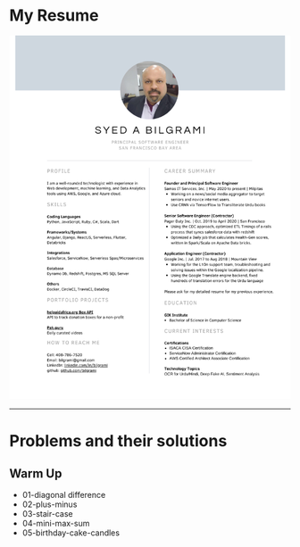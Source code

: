 # My Resume

![alt text](/public/assets/img/SyedBilgrami-resume.png "Professional Resume of Syed A Bilgrami")

---

# Problems and their solutions

## Warm Up
- 01-diagonal difference
- 02-plus-minus
- 03-stair-case
- 04-mini-max-sum
- 05-birthday-cake-candles
  